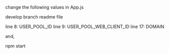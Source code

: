 change the following values in App.js

develop branch
readme file

line 8: USER_POOL_ID
line 9: USER_POOL_WEB_CLIENT_ID
line 17: DOMAIN

and,

npm start
